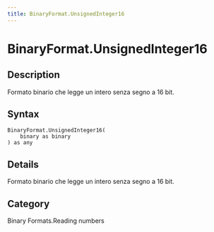 ```yaml
---
title: BinaryFormat.UnsignedInteger16
---
```


# BinaryFormat.UnsignedInteger16


## Description

Formato binario che legge un intero senza segno a 16 bit.


## Syntax

```powerquery
BinaryFormat.UnsignedInteger16(
    binary as binary
) as any
```


## Details

Formato binario che legge un intero senza segno a 16 bit.



## Category
Binary Formats.Reading numbers
